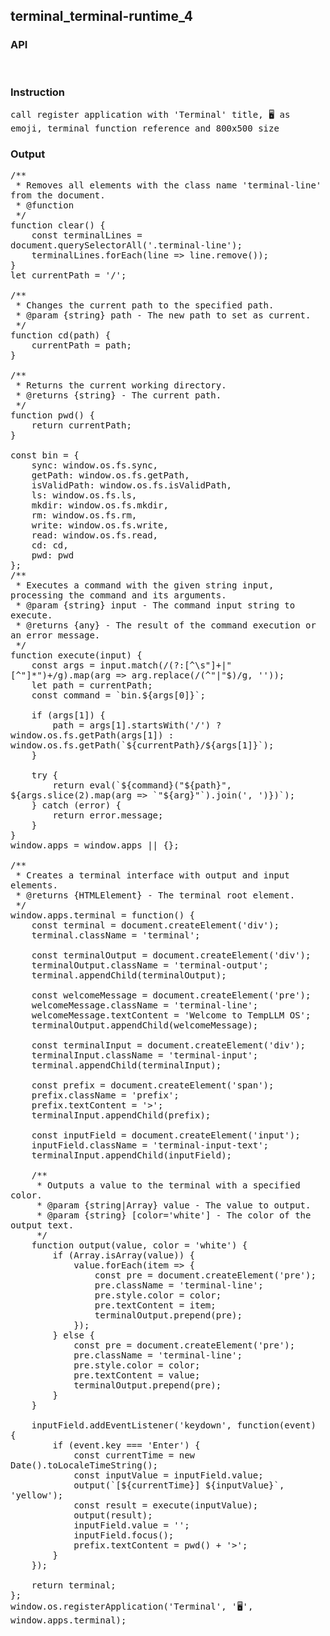## terminal_terminal-runtime_4
### API

<pre style='text-wrap: wrap'>

</pre>
### Instruction

<pre style='text-wrap: wrap'>
call register application with 'Terminal' title, 🖥️ as emoji, terminal function reference and 800x500 size
</pre>
### Output

<pre style='text-wrap: wrap'>
/**
 * Removes all elements with the class name 'terminal-line' from the document.
 * @function
 */
function clear() {
    const terminalLines = document.querySelectorAll('.terminal-line');
    terminalLines.forEach(line => line.remove());
}
let currentPath = '/';

/**
 * Changes the current path to the specified path.
 * @param {string} path - The new path to set as current.
 */
function cd(path) {
    currentPath = path;
}

/**
 * Returns the current working directory.
 * @returns {string} - The current path.
 */
function pwd() {
    return currentPath;
}

const bin = {
    sync: window.os.fs.sync,
    getPath: window.os.fs.getPath,
    isValidPath: window.os.fs.isValidPath,
    ls: window.os.fs.ls,
    mkdir: window.os.fs.mkdir,
    rm: window.os.fs.rm,
    write: window.os.fs.write,
    read: window.os.fs.read,
    cd: cd,
    pwd: pwd
};
/**
 * Executes a command with the given string input, processing the command and its arguments.
 * @param {string} input - The command input string to execute.
 * @returns {any} - The result of the command execution or an error message.
 */
function execute(input) {
    const args = input.match(/(?:[^\s"]+|"[^"]*")+/g).map(arg => arg.replace(/(^"|"$)/g, ''));
    let path = currentPath;
    const command = `bin.${args[0]}`;

    if (args[1]) {
        path = args[1].startsWith('/') ? window.os.fs.getPath(args[1]) : window.os.fs.getPath(`${currentPath}/${args[1]}`);
    }

    try {
        return eval(`${command}("${path}", ${args.slice(2).map(arg => `"${arg}"`).join(', ')})`);
    } catch (error) {
        return error.message;
    }
}
window.apps = window.apps || {};

/**
 * Creates a terminal interface with output and input elements.
 * @returns {HTMLElement} - The terminal root element.
 */
window.apps.terminal = function() {
    const terminal = document.createElement('div');
    terminal.className = 'terminal';

    const terminalOutput = document.createElement('div');
    terminalOutput.className = 'terminal-output';
    terminal.appendChild(terminalOutput);

    const welcomeMessage = document.createElement('pre');
    welcomeMessage.className = 'terminal-line';
    welcomeMessage.textContent = 'Welcome to TempLLM OS';
    terminalOutput.appendChild(welcomeMessage);

    const terminalInput = document.createElement('div');
    terminalInput.className = 'terminal-input';
    terminal.appendChild(terminalInput);

    const prefix = document.createElement('span');
    prefix.className = 'prefix';
    prefix.textContent = '>';
    terminalInput.appendChild(prefix);

    const inputField = document.createElement('input');
    inputField.className = 'terminal-input-text';
    terminalInput.appendChild(inputField);

    /**
     * Outputs a value to the terminal with a specified color.
     * @param {string|Array} value - The value to output.
     * @param {string} [color='white'] - The color of the output text.
     */
    function output(value, color = 'white') {
        if (Array.isArray(value)) {
            value.forEach(item => {
                const pre = document.createElement('pre');
                pre.className = 'terminal-line';
                pre.style.color = color;
                pre.textContent = item;
                terminalOutput.prepend(pre);
            });
        } else {
            const pre = document.createElement('pre');
            pre.className = 'terminal-line';
            pre.style.color = color;
            pre.textContent = value;
            terminalOutput.prepend(pre);
        }
    }

    inputField.addEventListener('keydown', function(event) {
        if (event.key === 'Enter') {
            const currentTime = new Date().toLocaleTimeString();
            const inputValue = inputField.value;
            output(`[${currentTime}] ${inputValue}`, 'yellow');
            const result = execute(inputValue);
            output(result);
            inputField.value = '';
            inputField.focus();
            prefix.textContent = pwd() + '>';
        }
    });

    return terminal;
};
window.os.registerApplication('Terminal', '🖥️', window.apps.terminal);

</pre>
